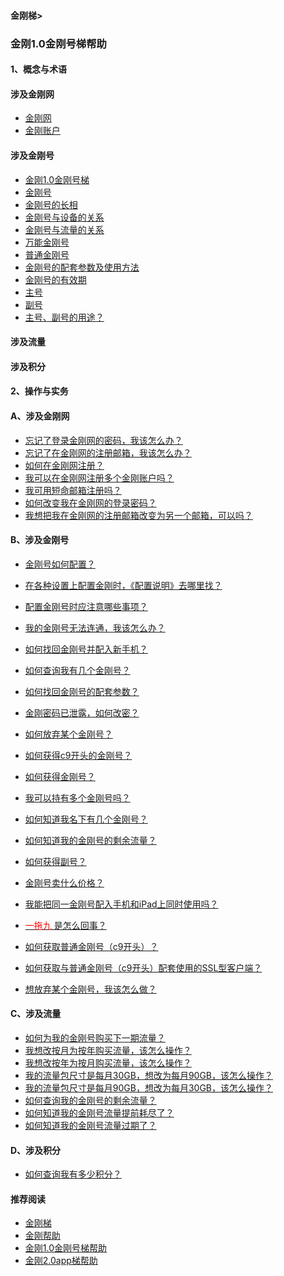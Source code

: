 #### 金刚梯>

### 金刚1.0金刚号梯帮助

#### 1、概念与术语
#### 涉及金刚网
- [金刚网]()
- [金刚账户](https://a2zitpro.github.io/web/kkaccount)

#### 涉及金刚号
- [金刚1.0金刚号梯](https://a2zitpro.github.io/web/kkproducts1.0)
- [金刚号](https://a2zitpro.github.io/web/kkid)
- [金刚号的长相](https://a2zitpro.github.io/web/kkidform)
- [金刚号与设备的关系](https://a2zitpro.github.io/web/mappingrelationshipbetweenkkid&device)
- [金刚号与流量的关系](https://a2zitpro.github.io/web/mappingrelationshipbetweenkkid&kkdatatraffic)
- [万能金刚号](https://a2zitpro.github.io/web/multipurposekkid)
- [普通金刚号](https://a2zitpro.github.io/web/singlepurposekkid)
- [金刚号的配套参数及使用方法](https://a2zitpro.github.io/web/parametersofkkid)
- [金刚号的有效期](https://a2zitpro.github.io/web/kkidvalidity)
- [主号](https://a2zitpro.github.io/web/mainkkid) 
- [副号](https://a2zitpro.github.io/web/auxiliarykkid)
- [主号、副号的用途？](https://a2zitpro.github.io/web/usageofkkid) 

#### 涉及流量

#### 涉及积分

#### 2、操作与实务

#### A、涉及金刚网

- [忘记了登录金刚网的密码，我该怎么办？](https://a2zitpro.github.io/web/forgettenpasswdonkksite)
- [忘记了在金刚网的注册邮箱，我该怎么办？](https://a2zitpro.github.io/web/forgettenregemailaddress)
- [如何在金刚网注册？](https://a2zitpro.github.io/web/reginkksitecn)
- [我可以在金刚网注册多个金刚账户吗？](https://a2zitpro.github.io/web/mutimailboxreginkksitecn)
- [我可用短命邮箱注册吗？](https://a2zitpro.github.io/web/disposableemailreg)
- [如何改变我在金刚网的登录密码？]()
- [我想把我在金刚网的注册邮箱改变为另一个邮箱，可以吗？]()

#### B、涉及金刚号
- [金刚号如何配置？](https://a2zitpro.github.io/web/list_kkproducts1.0)
- [在各种设置上配置金刚时，《配置说明》去哪里找？](https://a2zitpro.github.io/web/list_kkproducts1.0)
- [配置金刚号时应注意哪些事项？](https://a2zitpro.github.io/web/configurationconsiderations)


- [我的金刚号无法连通，我该怎么办？](https://a2zitpro.github.io/web/)
- [如何找回金刚号并配入新手机？](https://a2zitpro.github.io/web/changetoanewphone)
- [如何查询我有几个金刚号？](https://a2zitpro.github.io/web/howmanykkiddoihave)
- [如何找回金刚号的配套参数？](https://a2zitpro.github.io/web/getbackparameters)
- [金刚密码已泄露，如何改密？](https://a2zitpro.github.io/web/changekkidpasswd)
- [如何放弃某个金刚号？](https://a2zitpro.github.io/web/金刚号注销)
- [如何获得c9开头的金刚号？](https://a2zitpro.github.io/web/getkkidstartingwithc9)


- [如何获得金刚号？](https://a2zitpro.github.io/web/getkkid)
- [我可以持有多个金刚号吗？](https://a2zitpro.github.io/web/mappingrelationshipbetweenkkid&kkuser)
- [如何知道我名下有几个金刚号？](https://a2zitpro.github.io/web/howmanykkiddoihave)
- [如何知道我的金刚号的剩余流量？](https://a2zitpro.github.io/web/howmanykkiddoihave)
- [如何获得副号？](https://a2zitpro.github.io/web/getauxiliarykkid)
- [金刚号卖什么价格？](https://a2zitpro.github.io/web/kkidprice)
- [我能把同一金刚号配入手机和iPad上同时使用吗？](https://a2zitpro.github.io/web/onefornine)
- [<font color="Red"> 一拖九 </font>是怎么回事？](https://a2zitpro.github.io/web/onefornine)
- [如何获取普通金刚号（c9开头）？](https://a2zitpro.github.io/web/getkkidstartingwithc9)
- [如何获取与普通金刚号（c9开头）配套使用的SSL型客户端？](https://a2zitpro.github.io/web/getSSLclientapp)
- [想放弃某个金刚号，我该怎么做？](https://a2zitpro.github.io/web/kkiddrop)



#### C、涉及流量

- [如何为我的金刚号购买下一期流量？]()
- [我想改按月为按年购买流量，该怎么操作？]()
- [我想改按年为按月购买流量，该怎么操作？]()
- [我的流量包尺寸是每月30GB，想改为每月90GB，该怎么操作？]()
- [我的流量包尺寸是每月90GB，想改为每月30GB，该怎么操作？]()
- [如何查询我的金刚号的剩余流量？](https://a2zitpro.github.io/web/howmanykkiddoihave)
- [如何知道我的金刚号流量提前耗尽了？](https://a2zitpro.github.io/web/流量提前耗尽的识别)
- [如何知道我的金刚号流量过期了？](https://a2zitpro.github.io/web/kkdatatrafficexpiredidentify)

#### D、涉及积分
- [如何查询我有多少积分？]()


#### 推荐阅读

- [金刚梯](https://a2zitpro.github.io/web/dlb)
- [金刚帮助](https://a2zitpro.github.io/web/list_helpkkvpn)
- [金刚1.0金刚号梯帮助](https://a2zitpro.github.io/web/list_helpkkvpn1.0)
- [金刚2.0app梯帮助](https://a2zitpro.github.io/web/list_helpkkvpn2.0)
